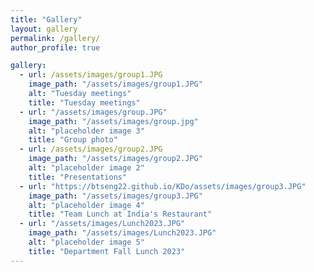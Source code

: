 ```yaml
---
title: "Gallery"
layout: gallery
permalink: /gallery/
author_profile: true

gallery:
  - url: /assets/images/group1.JPG
    image_path: "/assets/images/group1.JPG"
    alt: "Tuesday meetings"
    title: "Tuesday meetings"
  - url: "/assets/images/group.JPG"
    image_path: "/assets/images/group.jpg"
    alt: "placeholder image 3"
    title: "Group photo"
  - url: /assets/images/group2.JPG
    image_path: "/assets/images/group2.JPG"
    alt: "placeholder image 2"
    title: "Presentations"
  - url: "https://btseng22.github.io/KDo/assets/images/group3.JPG"
    image_path: "/assets/images/group3.JPG"
    alt: "placeholder image 4"
    title: "Team Lunch at India's Restaurant"
  - url: "/assets/images/Lunch2023.JPG"
    image_path: "/assets/images/Lunch2023.JPG"
    alt: "placeholder image 5"
    title: "Department Fall Lunch 2023"
---
```

